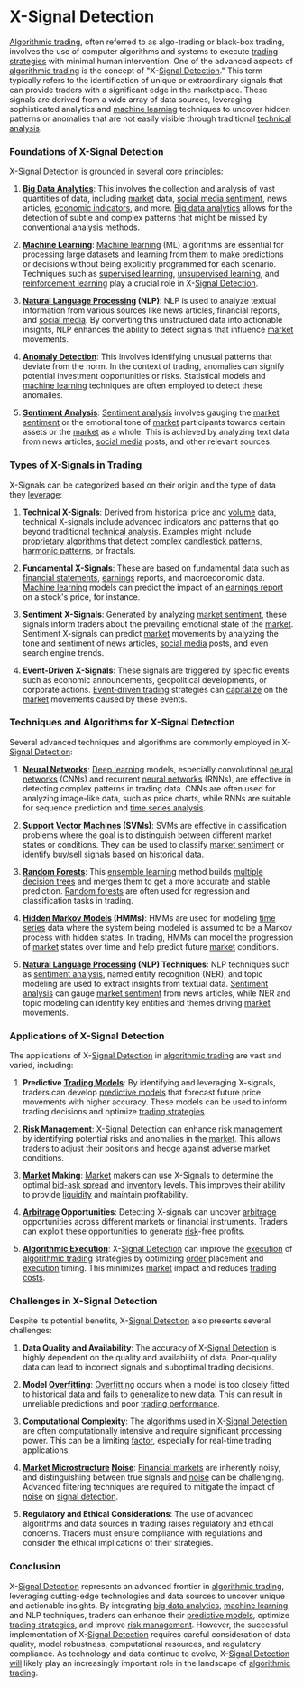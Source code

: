 # X-Signal Detection

[Algorithmic trading](../a/algorithmic_trading.md), often referred to as algo-trading or black-box trading, involves the use of computer algorithms and systems to execute [trading strategies](../t/trading_strategies.md) with minimal human intervention. One of the advanced aspects of [algorithmic trading](../a/algorithmic_trading.md) is the concept of "X-[Signal Detection](../s/signal_detection_in_trading.md)." This term typically refers to the identification of unique or extraordinary signals that can provide traders with a significant edge in the marketplace. These signals are derived from a wide array of data sources, leveraging sophisticated analytics and [machine learning](../m/machine_learning.md) techniques to uncover hidden patterns or anomalies that are not easily visible through traditional [technical analysis](../t/technical_analysis.md).

### Foundations of X-Signal Detection

X-[Signal Detection](../s/signal_detection_in_trading.md) is grounded in several core principles:

1. **[Big Data Analytics](../b/big_data_analytics_in_trading.md)**: This involves the collection and analysis of vast quantities of data, including [market](../m/market.md) data, [social media sentiment](../s/social_media_sentiment.md), news articles, [economic indicators](../e/economic_indicators.md), and more. [Big data analytics](../b/big_data_analytics_in_trading.md) allows for the detection of subtle and complex patterns that might be missed by conventional analysis methods.

2. **[Machine Learning](../m/machine_learning.md)**: [Machine learning](../m/machine_learning.md) (ML) algorithms are essential for processing large datasets and learning from them to make predictions or decisions without being explicitly programmed for each scenario. Techniques such as [supervised learning](../s/supervised_learning.md), [unsupervised learning](../u/unsupervised_learning.md), and [reinforcement learning](../r/reinforcement_learning.md) play a crucial role in X-[Signal Detection](../s/signal_detection_in_trading.md).

3. **[Natural Language Processing](../n/natural_language_processing_(nlp)_in_trading.md) (NLP)**: NLP is used to analyze textual information from various sources like news articles, financial reports, and [social media](../s/social_media.md). By converting this unstructured data into actionable insights, NLP enhances the ability to detect signals that influence [market](../m/market.md) movements.

4. **[Anomaly Detection](../a/anomaly_detection.md)**: This involves identifying unusual patterns that deviate from the norm. In the context of trading, anomalies can signify potential investment opportunities or risks. Statistical models and [machine learning](../m/machine_learning.md) techniques are often employed to detect these anomalies.

5. **[Sentiment Analysis](../s/sentiment_analysis.md)**: [Sentiment analysis](../s/sentiment_analysis.md) involves gauging the [market sentiment](../m/market_sentiment.md) or the emotional tone of [market](../m/market.md) participants towards certain assets or the [market](../m/market.md) as a whole. This is achieved by analyzing text data from news articles, [social media](../s/social_media.md) posts, and other relevant sources.

### Types of X-Signals in Trading

X-Signals can be categorized based on their origin and the type of data they [leverage](../l/leverage.md):

1. **Technical X-Signals**: Derived from historical price and [volume](../v/volume.md) data, technical X-signals include advanced indicators and patterns that go beyond traditional [technical analysis](../t/technical_analysis.md). Examples might include [proprietary algorithms](../p/proprietary_algorithms.md) that detect complex [candlestick patterns](../c/candlestick_patterns.md), [harmonic patterns](../h/harmonic_patterns.md), or fractals.

2. **Fundamental X-Signals**: These are based on fundamental data such as [financial statements](../f/financial_statements.md), [earnings](../e/earnings.md) reports, and macroeconomic data. [Machine learning](../m/machine_learning.md) models can predict the impact of an [earnings report](../e/earnings_report.md) on a stock's price, for instance.

3. **Sentiment X-Signals**: Generated by analyzing [market sentiment](../m/market_sentiment.md), these signals inform traders about the prevailing emotional state of the [market](../m/market.md). Sentiment X-signals can predict [market](../m/market.md) movements by analyzing the tone and sentiment of news articles, [social media](../s/social_media.md) posts, and even search engine trends.

4. **Event-Driven X-Signals**: These signals are triggered by specific events such as economic announcements, geopolitical developments, or corporate actions. [Event-driven trading](../e/event-driven_trading.md) strategies can [capitalize](../c/capitalize.md) on the [market](../m/market.md) movements caused by these events.

### Techniques and Algorithms for X-Signal Detection

Several advanced techniques and algorithms are commonly employed in X-[Signal Detection](../s/signal_detection_in_trading.md):

1. **[Neural Networks](../n/neural_networks_in_trading.md)**: [Deep learning](../d/deep_learning.md) models, especially convolutional [neural networks](../n/neural_networks_in_trading.md) (CNNs) and recurrent [neural networks](../n/neural_networks_in_trading.md) (RNNs), are effective in detecting complex patterns in trading data. CNNs are often used for analyzing image-like data, such as price charts, while RNNs are suitable for sequence prediction and [time series analysis](../t/time_series_analysis.md).

2. **[Support Vector Machines](../s/support_vector_machines_in_trading.md) (SVMs)**: SVMs are effective in classification problems where the goal is to distinguish between different [market](../m/market.md) states or conditions. They can be used to classify [market sentiment](../m/market_sentiment.md) or identify buy/sell signals based on historical data.

3. **[Random Forests](../r/random_forests_in_trading.md)**: This [ensemble learning](../e/ensemble_learning.md) method builds [multiple](../m/multiple.md) [decision trees](../d/decision_trees.md) and merges them to get a more accurate and stable prediction. [Random forests](../r/random_forests_in_trading.md) are often used for regression and classification tasks in trading.

4. **[Hidden Markov Models](../h/hidden_markov_models.md) (HMMs)**: HMMs are used for modeling [time series](../t/time_series.md) data where the system being modeled is assumed to be a Markov process with hidden states. In trading, HMMs can model the progression of [market](../m/market.md) states over time and help predict future [market](../m/market.md) conditions.

5. **[Natural Language Processing](../n/natural_language_processing_(nlp)_in_trading.md) (NLP) Techniques**: NLP techniques such as [sentiment analysis](../s/sentiment_analysis.md), named entity recognition (NER), and topic modeling are used to extract insights from textual data. [Sentiment analysis](../s/sentiment_analysis.md) can gauge [market sentiment](../m/market_sentiment.md) from news articles, while NER and topic modeling can identify key entities and themes driving [market](../m/market.md) movements.

### Applications of X-Signal Detection

The applications of X-[Signal Detection](../s/signal_detection_in_trading.md) in [algorithmic trading](../a/algorithmic_trading.md) are vast and varied, including:

1. **Predictive [Trading Models](../t/trading_models.md)**: By identifying and leveraging X-signals, traders can develop [predictive models](../p/predictive_models_in_trading.md) that forecast future price movements with higher accuracy. These models can be used to inform trading decisions and optimize [trading strategies](../t/trading_strategies.md).

2. **[Risk Management](../r/risk_management.md)**: X-[Signal Detection](../s/signal_detection_in_trading.md) can enhance [risk management](../r/risk_management.md) by identifying potential risks and anomalies in the [market](../m/market.md). This allows traders to adjust their positions and [hedge](../h/hedge.md) against adverse [market](../m/market.md) conditions.

3. **[Market](../m/market.md) Making**: [Market](../m/market.md) makers can use X-Signals to determine the optimal [bid-ask spread](../b/bid-ask_spread.md) and [inventory](../i/inventory.md) levels. This improves their ability to provide [liquidity](../l/liquidity.md) and maintain profitability.

4. **[Arbitrage](../a/arbitrage.md) Opportunities**: Detecting X-signals can uncover [arbitrage](../a/arbitrage.md) opportunities across different markets or financial instruments. Traders can exploit these opportunities to generate [risk](../r/risk.md)-free profits.

5. **[Algorithmic Execution](../a/algorithmic_execution.md)**: X-[Signal Detection](../s/signal_detection_in_trading.md) can improve the [execution](../e/execution.md) of [algorithmic trading](../a/algorithmic_trading.md) strategies by optimizing [order](../o/order.md) placement and [execution](../e/execution.md) timing. This minimizes [market](../m/market.md) impact and reduces [trading costs](../t/trading_costs.md).

### Challenges in X-Signal Detection

Despite its potential benefits, X-[Signal Detection](../s/signal_detection_in_trading.md) also presents several challenges:

1. **Data Quality and Availability**: The accuracy of X-[Signal Detection](../s/signal_detection_in_trading.md) is highly dependent on the quality and availability of data. Poor-quality data can lead to incorrect signals and suboptimal trading decisions.

2. **Model [Overfitting](../o/overfitting.md)**: [Overfitting](../o/overfitting.md) occurs when a model is too closely fitted to historical data and fails to generalize to new data. This can result in unreliable predictions and poor [trading performance](../t/trading_performance.md).

3. **Computational Complexity**: The algorithms used in X-[Signal Detection](../s/signal_detection_in_trading.md) are often computationally intensive and require significant processing power. This can be a limiting [factor](../f/factor.md), especially for real-time trading applications.

4. **[Market Microstructure](../m/market_microstructure.md) [Noise](../n/noise.md)**: [Financial markets](../f/financial_market.md) are inherently noisy, and distinguishing between true signals and [noise](../n/noise.md) can be challenging. Advanced filtering techniques are required to mitigate the impact of [noise](../n/noise.md) on [signal detection](../s/signal_detection_in_trading.md).

5. **Regulatory and Ethical Considerations**: The use of advanced algorithms and data sources in trading raises regulatory and ethical concerns. Traders must ensure compliance with regulations and consider the ethical implications of their strategies.

### Conclusion

X-[Signal Detection](../s/signal_detection_in_trading.md) represents an advanced frontier in [algorithmic trading](../a/algorithmic_trading.md), leveraging cutting-edge technologies and data sources to uncover unique and actionable insights. By integrating [big data analytics](../b/big_data_analytics_in_trading.md), [machine learning](../m/machine_learning.md), and NLP techniques, traders can enhance their [predictive models](../p/predictive_models_in_trading.md), optimize [trading strategies](../t/trading_strategies.md), and improve [risk management](../r/risk_management.md). However, the successful implementation of X-[Signal Detection](../s/signal_detection_in_trading.md) requires careful consideration of data quality, model robustness, computational resources, and regulatory compliance. As technology and data continue to evolve, X-[Signal Detection](../s/signal_detection_in_trading.md) [will](../w/will.md) likely play an increasingly important role in the landscape of [algorithmic trading](../a/algorithmic_trading.md).